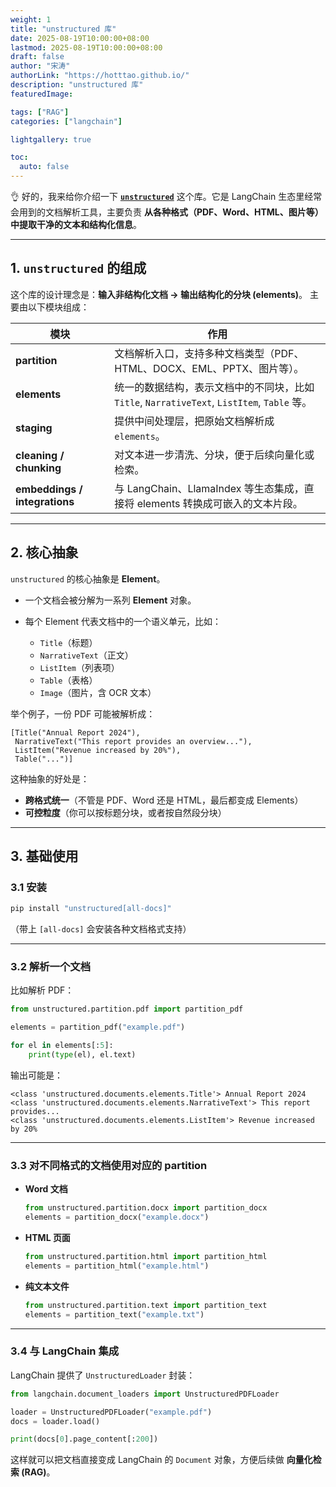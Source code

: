 ```yaml
---
weight: 1
title: "unstructured 库"
date: 2025-08-19T10:00:00+08:00
lastmod: 2025-08-19T10:00:00+08:00
draft: false
author: "宋涛"
authorLink: "https://hotttao.github.io/"
description: "unstructured 库"
featuredImage: 

tags: ["RAG"]
categories: ["langchain"]

lightgallery: true

toc:
  auto: false
---
```


👌 好的，我来给你介绍一下 **[`unstructured`](https://github.com/Unstructured-IO/unstructured)** 这个库。它是 LangChain 生态里经常会用到的文档解析工具，主要负责 **从各种格式（PDF、Word、HTML、图片等）中提取干净的文本和结构化信息**。

---

## 1. `unstructured` 的组成

这个库的设计理念是：**输入非结构化文档 → 输出结构化的分块 (elements)**。
主要由以下模块组成：

| 模块                            | 作用                                                                    |
| ----------------------------- | --------------------------------------------------------------------- |
| **partition**                 | 文档解析入口，支持多种文档类型（PDF、HTML、DOCX、EML、PPTX、图片等）。                          |
| **elements**                  | 统一的数据结构，表示文档中的不同块，比如 `Title`, `NarrativeText`, `ListItem`, `Table` 等。 |
| **staging**                   | 提供中间处理层，把原始文档解析成 `elements`。                                          |
| **cleaning / chunking**       | 对文本进一步清洗、分块，便于后续向量化或检索。                                               |
| **embeddings / integrations** | 与 LangChain、LlamaIndex 等生态集成，直接将 elements 转换成可嵌入的文本片段。                |

---

## 2. 核心抽象

`unstructured` 的核心抽象是 **Element**。

* 一个文档会被分解为一系列 **Element** 对象。
* 每个 Element 代表文档中的一个语义单元，比如：

  * `Title`（标题）
  * `NarrativeText`（正文）
  * `ListItem`（列表项）
  * `Table`（表格）
  * `Image`（图片，含 OCR 文本）

举个例子，一份 PDF 可能被解析成：

```text
[Title("Annual Report 2024"),
 NarrativeText("This report provides an overview..."),
 ListItem("Revenue increased by 20%"),
 Table("...")]
```

这种抽象的好处是：

* **跨格式统一**（不管是 PDF、Word 还是 HTML，最后都变成 Elements）
* **可控粒度**（你可以按标题分块，或者按自然段分块）

---

## 3. 基础使用

### 3.1 安装

```bash
pip install "unstructured[all-docs]"
```

（带上 `[all-docs]` 会安装各种文档格式支持）

---

### 3.2 解析一个文档

比如解析 PDF：

```python
from unstructured.partition.pdf import partition_pdf

elements = partition_pdf("example.pdf")

for el in elements[:5]:
    print(type(el), el.text)
```

输出可能是：

```text
<class 'unstructured.documents.elements.Title'> Annual Report 2024
<class 'unstructured.documents.elements.NarrativeText'> This report provides...
<class 'unstructured.documents.elements.ListItem'> Revenue increased by 20%
```

---

### 3.3 对不同格式的文档使用对应的 partition

* **Word 文档**

  ```python
  from unstructured.partition.docx import partition_docx
  elements = partition_docx("example.docx")
  ```

* **HTML 页面**

  ```python
  from unstructured.partition.html import partition_html
  elements = partition_html("example.html")
  ```

* **纯文本文件**

  ```python
  from unstructured.partition.text import partition_text
  elements = partition_text("example.txt")
  ```

---

### 3.4 与 LangChain 集成

LangChain 提供了 `UnstructuredLoader` 封装：

```python
from langchain.document_loaders import UnstructuredPDFLoader

loader = UnstructuredPDFLoader("example.pdf")
docs = loader.load()

print(docs[0].page_content[:200])
```

这样就可以把文档直接变成 LangChain 的 `Document` 对象，方便后续做 **向量化检索 (RAG)**。
